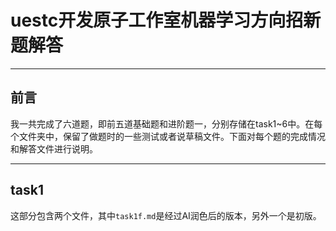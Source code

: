 # uestc开发原子工作室机器学习方向招新题解答

***

## 前言
我一共完成了六道题，即前五道基础题和进阶题一，分别存储在task1~6中。在每个文件夹中，保留了做题时的一些测试或者说草稿文件。下面对每个题的完成情况和解答文件进行说明。

***

## task1
这部分包含两个文件，其中``task1f.md``是经过AI润色后的版本，另外一个是初版。

